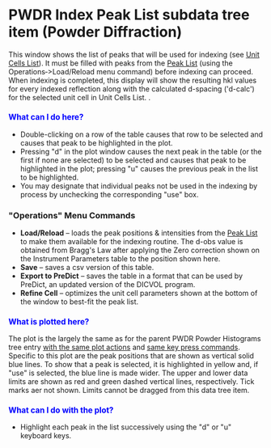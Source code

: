 <!--- Don't change the HTML version of this file; edit the .md version -->
<a name="PWDR_Index_Peak_List"></a>
#  PWDR **Index Peak List** subdata tree item (Powder Diffraction)

This window shows the list of peaks that will be used for indexing (see [Unit Cells List](./powdercells.md)). It must be filled with peaks from the [Peak List](./powderpeaks.md) (using the Operations‑>Load/Reload menu command) before indexing can proceed. When indexing is completed, this display will show the resulting hkl values for every indexed reflection along with the calculated d-spacing ('d-calc') for the selected unit cell in Unit Cells List. .

<H3 style="color:blue;font-size:1.1em">What can I do here?</H3>

* Double-clicking on a row of the table causes that row to be selected and causes that peak to be highlighted in the plot.
* Pressing "d" in the plot window causes the next peak in the table (or the first if none are selected) to be selected and causes that peak to be highlighted in the plot; pressing "u" causes the previous peak in the list to be highlighted.
* You may designate that individual peaks not be used in the indexing by process by unchecking the corresponding "use" box. 

### "**Operations**" Menu Commands

* **Load/Reload** – loads the peak positions & intensities from the [Peak List](./powderpeaks.md)  to make them available for the indexing routine. The d-obs value is obtained from Bragg's Law after applying the Zero correction shown on the Instrument Parameters table to the position shown here.
* **Save** – saves a csv version of this table.
* **Export to PreDict** – saves the table in a format that can be used by PreDict, an updated version of the DICVOL program.
* **Refine Cell** – optimizes the unit cell parameters shown at the bottom of the window to best-fit the peak list.

<H3 style="color:blue;font-size:1.1em">What is plotted here?</H3>

The plot is the largely the same as for the parent PWDR Powder Histograms tree entry 
[with the same plot actions](./powderparent.md#PWDR_plot_actions) and [same key press commands](./powderparent.md#PWDR_keylist). 
Specific to this plot are the peak positions that are shown as vertical solid blue lines. To show that a peak is selected, it is highlighted in yellow and, if "use" is selected, the blue line is made wider. The upper and lower data limits are shown as red and green dashed vertical lines, respectively. Tick marks aer not shown. Limits cannot be dragged from this data tree item. 

<H3 style="color:blue;font-size:1.1em">What can I do with the plot?</H3>

* Highlight each peak in the list successively using the "d" or "u" keyboard keys. 
